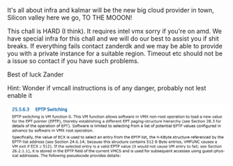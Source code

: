 It's all about infra and kalmar will be the new big cloud provider in town, Silicon valley here we go, TO THE MOOON!

This chall is HARD (I think). It requires intel vmx sorry if you're on amd. We have special infra for this chall and we will do our best to assist you if shit breaks. If everything fails contact zanderdk and we may be able to provide you with a private instance for a suitable region. Timeout etc should not be a issue so contact if you have such problems.

Best of luck Zander

Hint: Wonder if vmcall instructions is of any danger, probably not lest enable it

![Hint](hint.png)

